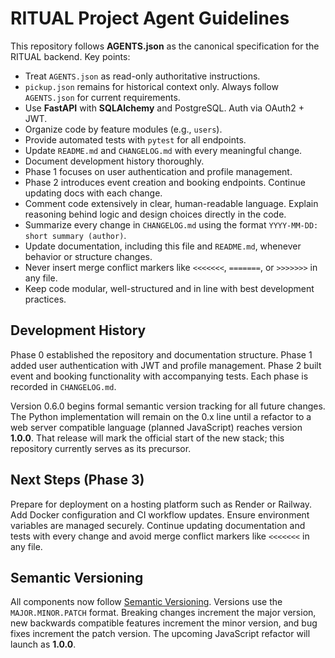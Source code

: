 # RITUAL Project Agent Guidelines

This repository follows **AGENTS.json** as the canonical specification for the RITUAL backend. Key points:

- Treat `AGENTS.json` as read-only authoritative instructions.
- `pickup.json` remains for historical context only. Always follow `AGENTS.json` for current requirements.
- Use **FastAPI** with **SQLAlchemy** and PostgreSQL. Auth via OAuth2 + JWT.
- Organize code by feature modules (e.g., `users`).
- Provide automated tests with `pytest` for all endpoints.
- Update `README.md` and `CHANGELOG.md` with every meaningful change.
- Document development history thoroughly.
- Phase 1 focuses on user authentication and profile management.
- Phase 2 introduces event creation and booking endpoints. Continue updating docs with each change.
- Comment code extensively in clear, human-readable language. Explain reasoning behind logic and design choices directly in the code.
- Summarize every change in `CHANGELOG.md` using the format `YYYY-MM-DD: short summary (author)`.
- Update documentation, including this file and `README.md`, whenever behavior or structure changes.
- Never insert merge conflict markers like `<<<<<<<`, `=======`, or `>>>>>>>` in any file.
- Keep code modular, well-structured and in line with best development practices.

## Development History

Phase 0 established the repository and documentation structure. Phase 1 added user authentication with JWT and profile management. Phase 2 built event and booking functionality with accompanying tests. Each phase is recorded in `CHANGELOG.md`.

Version 0.6.0 begins formal semantic version tracking for all future changes. The Python implementation will remain on the 0.x line until a refactor to a web server compatible language (planned JavaScript) reaches version **1.0.0**. That release will mark the official start of the new stack; this repository currently serves as its precursor.

## Next Steps (Phase 3)

Prepare for deployment on a hosting platform such as Render or Railway. Add Docker configuration and CI workflow updates. Ensure environment variables are managed securely. Continue updating documentation and tests with every change and avoid merge conflict markers like `<<<<<<<` in any file.

## Semantic Versioning

All components now follow [Semantic Versioning](https://semver.org). Versions use the `MAJOR.MINOR.PATCH` format. Breaking changes increment the major version, new backwards compatible features increment the minor version, and bug fixes increment the patch version. The upcoming JavaScript refactor will launch as **1.0.0**.

